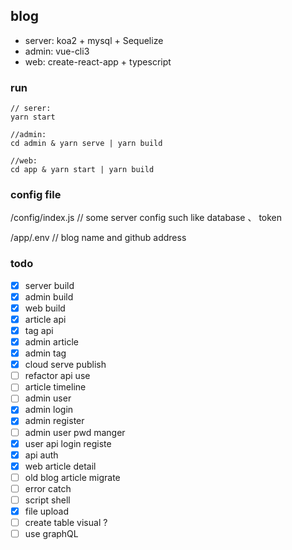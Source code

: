 ## blog
- server: koa2 + mysql + Sequelize
- admin: vue-cli3
- web: create-react-app + typescript

### run
```
// serer: 
yarn start
```
```
//admin:
cd admin & yarn serve | yarn build
```
```
//web:
cd app & yarn start | yarn build
```

### config file 

/config/index.js // some server config such like database 、 token

/app/.env // blog name and github address

### todo
- [x] server build
- [x] admin build
- [x] web build
- [x] article api
- [x] tag api
- [x] admin article 
- [x] admin tag
- [x] cloud serve publish
- [ ] refactor api use
- [ ] article timeline
- [ ] admin user
- [x] admin login
- [x] admin register
- [ ] admin user pwd manger
- [x] user api login registe
- [x] api auth
- [x] web article detail
- [ ] old blog article migrate
- [ ] error catch
- [ ] script shell
- [x] file upload
- [ ] create table visual ?
- [ ] use graphQL